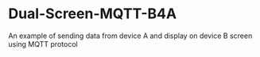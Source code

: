 # Dual-Screen-MQTT-B4A
An example of sending data from device A and display on device B screen using MQTT protocol
